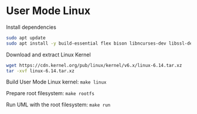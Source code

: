 User Mode Linux
==============

Install dependencies

```sh
sudo apt update
sudo apt install -y build-essential flex bison libncurses-dev libssl-dev libelf-dev
```

Download and extract Linux Kernel
```sh
wget https://cdn.kernel.org/pub/linux/kernel/v6.x/linux-6.14.tar.xz
tar -xvf linux-6.14.tar.xz
```

Build User Mode Linux kernel: `make linux`

Prepare root filesystem: `make rootfs`

Run UML with the root filesystem: `make run`
